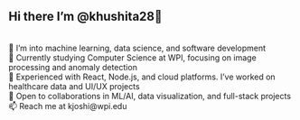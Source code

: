 ## Hi there I’m @khushita28👋
<br>
👀 I’m into machine learning, data science, and software development
<br>
🌱 Currently studying Computer Science at WPI, focusing on image processing and anomaly detection
<br>
💼 Experienced with React, Node.js, and cloud platforms. I’ve worked on healthcare data and UI/UX projects
<br>
💞️ Open to collaborations in ML/AI, data visualization, and full-stack projects
<br>
📫 Reach me at kjoshi@wpi.edu
<br>

